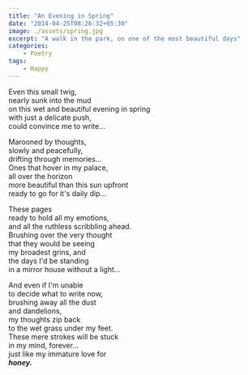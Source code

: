 ```yaml
---
title: "An Evening in Spring"
date: "2014-04-25T08:26:32+05:30"
image: ./assets/spring.jpg
excerpt: "A walk in the park, on one of the most beautiful days"
categories:
    - Poetry
tags:
    - Happy
---
```


Even this small twig,  
nearly sunk into the mud  
on this wet and beautiful evening in spring  
with just a delicate push,  
could convince me to write...

Marooned by thoughts,  
slowly and peacefully,  
drifting through memories...  
Ones that hover in my palace,  
all over the horizon  
more beautiful than this sun upfront  
ready to go for it's daily dip...

These pages  
ready to hold all my emotions,  
and all the ruthless scribbling ahead.  
Brushing over the very thought  
that they would be seeing  
my broadest grins, and  
the days I'd be standing  
in a mirror house without a light...

And even if I'm unable  
to decide what to write now,  
brushing away all the dust  
and dandelions,  
my thoughts zip back  
to the wet grass under my feet.  
These mere strokes will be stuck  
in my mind, forever...  
just like my immature love for  
_**honey.**_
